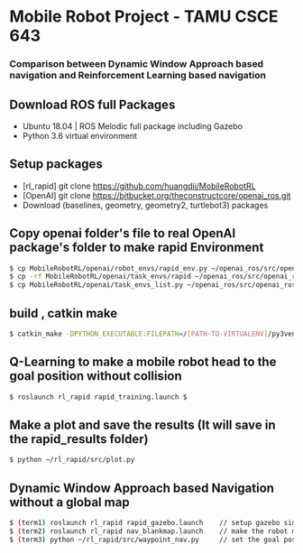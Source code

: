 # Mobile Robot Project - TAMU CSCE 643 
### Comparison between Dynamic Window Approach based navigation and Reinforcement Learning based navigation

## Download ROS full Packages 
- Ubuntu 18.04 | ROS Melodic full package including Gazebo
- Python 3.6 virtual environment


## Setup packages
- [rl_rapid] git clone https://github.com/huangdii/MobileRobotRL
- [OpenAI] git clone https://bitbucket.org/theconstructcore/openai_ros.git
- Download (baselines, geometry, geometry2, turtlebot3) packages

## Copy openai folder's file to real OpenAI package's folder to make rapid Environment
```bash
$ cp MobileRobotRL/openai/robot_envs/rapid_env.py ~/openai_ros/src/openai_ros/robot_envs/rapid_env.py
$ cp -rf MobileRobotRL/openai/task_envs/rapid ~/openai_ros/src/openai_ros/task_envs/
$ cp MobileRobotRL/openai/task_envs_list.py ~/openai_ros/src/openai_ros/task_envs/task_envs.list.py
```

## build , catkin make
```bash
$ catkin_make -DPYTHON_EXECUTABLE:FILEPATH=/[PATH-TO-VIRTUALENV]/py3venv/bin/python
```
## Q-Learning to make a mobile robot head to the goal position without collision
```bash
$ roslaunch rl_rapid rapid_training.launch $
```
## Make a plot and save the results (It will save in the rapid_results folder)
```bash
$ python ~/rl_rapid/src/plot.py
```

## Dynamic Window Approach based Navigation without a global map
```bash
$ (term1) roslaunch rl_rapid rapid_gazebo.launch    // setup gazebo simulator
$ (term2) roslaunch rl_rapid nav_blankmap.launch    // make the robot move using rviz
$ (term3) python ~/rl_rapid/src/waypoint_nav.py     // set the goal position and make the robot go to there
``` 
